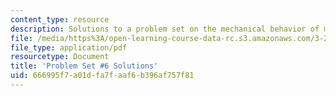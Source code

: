 ```yaml
---
content_type: resource
description: Solutions to a problem set on the mechanical behavior of materials.
file: /media/https%3A/open-learning-course-data-rc.s3.amazonaws.com/3-22-mechanical-behavior-of-materials-spring-2008/666995f7a01dfa7faaf6b396af757f81_sol6.pdf
file_type: application/pdf
resourcetype: Document
title: 'Problem Set #6 Solutions'
uid: 666995f7-a01d-fa7f-aaf6-b396af757f81
---
```

